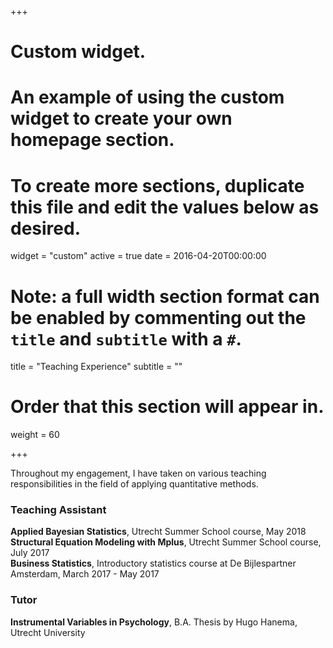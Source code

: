 +++
# Custom widget.
# An example of using the custom widget to create your own homepage section.
# To create more sections, duplicate this file and edit the values below as desired.
widget = "custom"
active = true
date = 2016-04-20T00:00:00

# Note: a full width section format can be enabled by commenting out the `title` and `subtitle` with a `#`.
title = "Teaching Experience"
subtitle = ""

# Order that this section will appear in.
weight = 60

+++

Throughout my engagement, I have taken on various teaching responsibilities in the field of applying quantitative methods. 

### Teaching Assistant      
**Applied Bayesian Statistics**, Utrecht Summer School course, May 2018          
**Structural Equation Modeling with Mplus**, Utrecht Summer School course, July 2017      
**Business Statistics**, Introductory statistics course at De Bijlespartner Amsterdam, March 2017 - May 2017        

### Tutor    
**Instrumental Variables in Psychology**, B.A. Thesis by Hugo Hanema, Utrecht University
